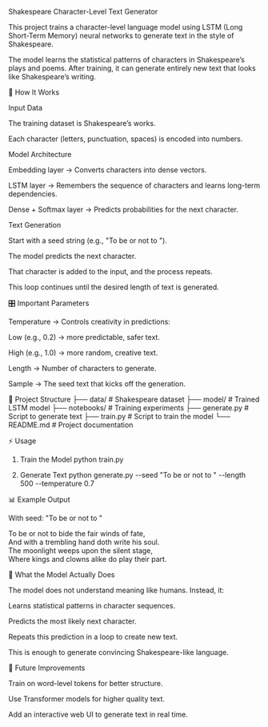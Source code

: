 Shakespeare Character-Level Text Generator

This project trains a character-level language model using LSTM (Long Short-Term Memory) neural networks to generate text in the style of Shakespeare.

The model learns the statistical patterns of characters in Shakespeare’s plays and poems. After training, it can generate entirely new text that looks like Shakespeare’s writing.

🚀 How It Works

Input Data

The training dataset is Shakespeare’s works.

Each character (letters, punctuation, spaces) is encoded into numbers.

Model Architecture

Embedding layer → Converts characters into dense vectors.

LSTM layer → Remembers the sequence of characters and learns long-term dependencies.

Dense + Softmax layer → Predicts probabilities for the next character.

Text Generation

Start with a seed string (e.g., "To be or not to ").

The model predicts the next character.

That character is added to the input, and the process repeats.

This loop continues until the desired length of text is generated.

🎛 Important Parameters

Temperature → Controls creativity in predictions:

Low (e.g., 0.2) → more predictable, safer text.

High (e.g., 1.0) → more random, creative text.

Length → Number of characters to generate.

Sample → The seed text that kicks off the generation.

📂 Project Structure
├── data/                # Shakespeare dataset
├── model/               # Trained LSTM model
├── notebooks/           # Training experiments
├── generate.py          # Script to generate text
├── train.py             # Script to train the model
└── README.md            # Project documentation

⚡ Usage
1. Train the Model
python train.py

2. Generate Text
python generate.py --seed "To be or not to " --length 500 --temperature 0.7

📊 Example Output

With seed: "To be or not to "

To be or not to bide the fair winds of fate,  
And with a trembling hand doth write his soul.  
The moonlight weeps upon the silent stage,  
Where kings and clowns alike do play their part.  

🧠 What the Model Actually Does

The model does not understand meaning like humans. Instead, it:

Learns statistical patterns in character sequences.

Predicts the most likely next character.

Repeats this prediction in a loop to create new text.

This is enough to generate convincing Shakespeare-like language.

🔮 Future Improvements

Train on word-level tokens for better structure.

Use Transformer models for higher quality text.

Add an interactive web UI to generate text in real time.